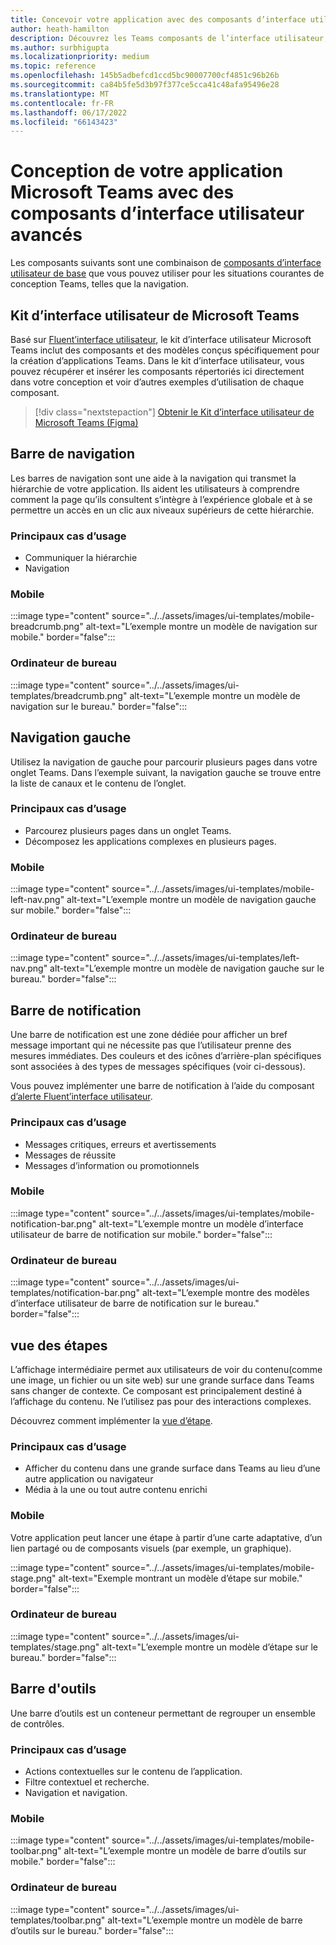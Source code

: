 ```yaml
---
title: Concevoir votre application avec des composants d’interface utilisateur avancés
author: heath-hamilton
description: Découvrez les Teams composants de l’interface utilisateur, tels que la barre de navigation, la barre de notification, l’affichage intermédiaire, ainsi que les cas d’utilisation pertinents.
ms.author: surbhigupta
ms.localizationpriority: medium
ms.topic: reference
ms.openlocfilehash: 145b5adbefcd1ccd5bc90007700cf4851c96b26b
ms.sourcegitcommit: ca84b5fe5d3b97f377ce5cca41c48afa95496e28
ms.translationtype: MT
ms.contentlocale: fr-FR
ms.lasthandoff: 06/17/2022
ms.locfileid: "66143423"
---
```

# <a name="designing-your-microsoft-teams-app-with-advanced-ui-components"></a>Conception de votre application Microsoft Teams avec des composants d’interface utilisateur avancés

Les composants suivants sont une combinaison de [composants d’interface utilisateur de base](~/concepts/design/design-teams-app-basic-ui-components.md) que vous pouvez utiliser pour les situations courantes de conception Teams, telles que la navigation.

## <a name="microsoft-teams-ui-kit"></a>Kit d’interface utilisateur de Microsoft Teams

Basé sur <a href="https://fluentsite.z22.web.core.windows.net/" target="_blank">Fluent’interface utilisateur</a>, le kit d’interface utilisateur Microsoft Teams inclut des composants et des modèles conçus spécifiquement pour la création d’applications Teams. Dans le kit d’interface utilisateur, vous pouvez récupérer et insérer les composants répertoriés ici directement dans votre conception et voir d’autres exemples d’utilisation de chaque composant.

> [!div class="nextstepaction"]
> [Obtenir le Kit d’interface utilisateur de Microsoft Teams (Figma)](https://www.figma.com/community/file/916836509871353159)

## <a name="breadcrumb"></a>Barre de navigation

Les barres de navigation sont une aide à la navigation qui transmet la hiérarchie de votre application. Ils aident les utilisateurs à comprendre comment la page qu’ils consultent s’intègre à l’expérience globale et à se permettre un accès en un clic aux niveaux supérieurs de cette hiérarchie.

### <a name="top-use-cases"></a>Principaux cas d’usage

* Communiquer la hiérarchie
* Navigation

### <a name="mobile"></a>Mobile

:::image type="content" source="../../assets/images/ui-templates/mobile-breadcrumb.png" alt-text="L’exemple montre un modèle de navigation sur mobile." border="false":::

### <a name="desktop"></a>Ordinateur de bureau

:::image type="content" source="../../assets/images/ui-templates/breadcrumb.png" alt-text="L’exemple montre un modèle de navigation sur le bureau." border="false":::

## <a name="left-nav"></a>Navigation gauche

Utilisez la navigation de gauche pour parcourir plusieurs pages dans votre onglet Teams. Dans l’exemple suivant, la navigation gauche se trouve entre la liste de canaux et le contenu de l’onglet.

### <a name="top-use-cases"></a>Principaux cas d’usage

* Parcourez plusieurs pages dans un onglet Teams.
* Décomposez les applications complexes en plusieurs pages.

### <a name="mobile"></a>Mobile

:::image type="content" source="../../assets/images/ui-templates/mobile-left-nav.png" alt-text="L’exemple montre un modèle de navigation gauche sur mobile." border="false":::

### <a name="desktop"></a>Ordinateur de bureau

:::image type="content" source="../../assets/images/ui-templates/left-nav.png" alt-text="L’exemple montre un modèle de navigation gauche sur le bureau." border="false":::

## <a name="notification-bar"></a>Barre de notification

Une barre de notification est une zone dédiée pour afficher un bref message important qui ne nécessite pas que l’utilisateur prenne des mesures immédiates. Des couleurs et des icônes d’arrière-plan spécifiques sont associées à des types de messages spécifiques (voir ci-dessous).

Vous pouvez implémenter une barre de notification à l’aide du composant [d’alerte Fluent’interface utilisateur](https://fluentsite.z22.web.core.windows.net/0.59.0/components/alert/definition).

### <a name="top-use-cases"></a>Principaux cas d’usage

* Messages critiques, erreurs et avertissements
* Messages de réussite
* Messages d’information ou promotionnels

### <a name="mobile"></a>Mobile

:::image type="content" source="../../assets/images/ui-templates/mobile-notification-bar.png" alt-text="L’exemple montre un modèle d’interface utilisateur de barre de notification sur mobile." border="false":::

### <a name="desktop"></a>Ordinateur de bureau

:::image type="content" source="../../assets/images/ui-templates/notification-bar.png" alt-text="L’exemple montre des modèles d’interface utilisateur de barre de notification sur le bureau." border="false":::

## <a name="stage-view"></a>vue des étapes

L’affichage intermédiaire permet aux utilisateurs de voir du contenu(comme une image, un fichier ou un site web) sur une grande surface dans Teams sans changer de contexte. Ce composant est principalement destiné à l’affichage du contenu. Ne l’utilisez pas pour des interactions complexes.

Découvrez comment implémenter la [vue d’étape](~/tabs/tabs-link-unfurling.md).

### <a name="top-use-cases"></a>Principaux cas d’usage

* Afficher du contenu dans une grande surface dans Teams au lieu d’une autre application ou navigateur
* Média à la une ou tout autre contenu enrichi

### <a name="mobile"></a>Mobile

Votre application peut lancer une étape à partir d’une carte adaptative, d’un lien partagé ou de composants visuels (par exemple, un graphique).

:::image type="content" source="../../assets/images/ui-templates/mobile-stage.png" alt-text="Exemple montrant un modèle d’étape sur mobile." border="false":::

### <a name="desktop"></a>Ordinateur de bureau

:::image type="content" source="../../assets/images/ui-templates/stage.png" alt-text="L’exemple montre un modèle d’étape sur le bureau." border="false":::

## <a name="toolbar"></a>Barre d'outils

Une barre d’outils est un conteneur permettant de regrouper un ensemble de contrôles.

### <a name="top-use-cases"></a>Principaux cas d’usage

* Actions contextuelles sur le contenu de l’application.
* Filtre contextuel et recherche.
* Navigation et navigation.

### <a name="mobile"></a>Mobile

:::image type="content" source="../../assets/images/ui-templates/mobile-toolbar.png" alt-text="L’exemple montre un modèle de barre d’outils sur mobile." border="false":::

### <a name="desktop"></a>Ordinateur de bureau

:::image type="content" source="../../assets/images/ui-templates/toolbar.png" alt-text="L’exemple montre un modèle de barre d’outils sur le bureau." border="false":::
